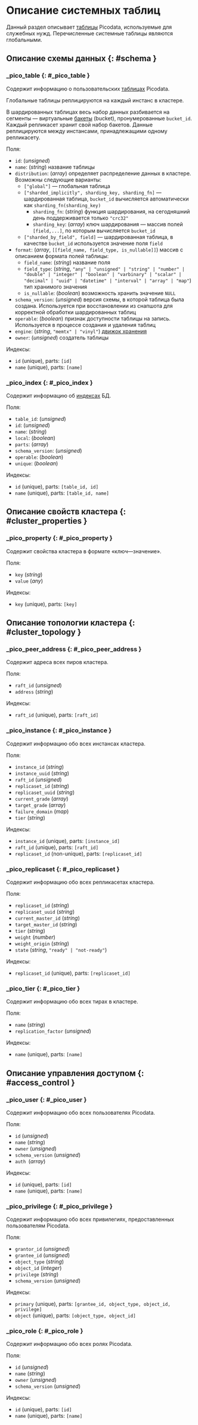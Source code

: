 # Описание системных таблиц

Данный раздел описывает [таблицы](../overview/glossary.md#table)
Picodata, используемые для служебных нужд. Перечисленные системные
таблицы являются глобальными.

<!--
Описание соответствует версии
Picodata 23.06.0-287-ga98dc6919
-->

## Описание схемы данных {: #schema }

### _pico_table {: #_pico_table }

Содержит информацию о пользовательских
[таблицах](../overview/glossary.md#table) Picodata.

Глобальные таблицы реплицируются на каждый инстанс в кластере.

В шардированных таблицах весь набор данных разбивается на сегменты —
виртуальные [бакеты](../overview/glossary.md#bucket) (bucket),
пронумерованные `bucket_id`. Каждый репликасет хранит свой набор
бакетов. Данные реплицируются между инстансами, принадлежащими одному
репликасету.

Поля:

* `id`: (_unsigned_)
* `name`: (_string_) название таблицы
* `distribution`: (_array_) определяет распределение данных в кластере.
  Возможны следующие варианты:
    - `["global"]` — глобальная таблица
    - `["sharded_implicitly", sharding_key, sharding_fn]` —
      шардированная таблица, `bucket_id` вычисляется автоматически
      как `sharding_fn(sharding_key)`
        - `sharding_fn`: (_string_) функция шардирования, на сегодняшний
          день поддерживается только `"crc32"`
        - `sharding_key`: (_array_) ключ шардирования — массив полей
          `[field,...]`, по которым вычисляется `bucket_id`
    - `["sharded_by_field", field]` — шардированная таблица, в качестве
      `bucket_id` используется значение поля `field`
* `format`: (_array_, `[[field_name, field_type, is_nullable]]`) массив с описанием
  формата полей таблицы:
    - `field_name`: (_string_) название поля
    - `field_type`: (_string_, `"any" | "unsigned" | "string" | "number" |
      "double" | "integer" | "boolean" | "varbinary" | "scalar" |
      "decimal" | "uuid" | "datetime" | "interval" | "array" |
      "map"`) тип хранимого значения
    - `is_nullable`: (_boolean_) возможность хранить значение `NULL`
* `schema_version`: (_unsigned_) версия схемы, в которой таблица была
  создана. Используется при восстановлении из снапшота для корректной
  обработки шардированных таблиц
* `operable`: (_boolean_) признак доступности таблицы на запись.
  Используется в процессе создания и удаления таблиц
* `engine`: (_string_, `"memtx" | "vinyl"`) [движок хранения](../overview/glossary.md#db_engine)
* `owner`: (_unsigned_) создатель таблицы

Индексы:

* `id` (unique), parts: `[id]`
* `name` (unique), parts: `[name]`

### _pico_index {: #_pico_index }

Содержит информацию об [индексах](../overview/glossary.md#index) БД.

Поля:

* `table_id`: (_unsigned_)
* `id`: (_unsigned_)
* `name`: (_string_)
* `local`: (_boolean_)
* `parts`: (_array_)
* `schema_version`: (_unsigned_)
* `operable`: (_boolean_)
* `unique`: (_boolean_)

Индексы:

* `id` (unique), parts: `[table_id, id]`
* `name` (unique), parts: `[table_id, name]`

## Описание свойств кластера {: #cluster_properties }

### _pico_property {: #_pico_property }

Содержит свойства кластера в формате «ключ—значение».

Поля:

* `key` (*string*)
* `value` (*any*)

Индексы:

* `key` (unique), parts: `[key]`

## Описание топологии кластера {: #cluster_topology }

### _pico_peer_address {: #_pico_peer_address }

Содержит адреса всех пиров кластера.

Поля:

* `raft_id` (*unsigned*)
* `address` (*string*)

Индексы:

* `raft_id` (unique), parts: `[raft_id]`

### _pico_instance {: #_pico_instance }

Содержит информацию обо всех инстансах кластера.

Поля:

* `instance_id` (*string*)
* `instance_uuid` (*string*)
* `raft_id` (*unsigned*)
* `replicaset_id` (*string*)
* `replicaset_uuid` (*string*)
* `current_grade` (*array*)
* `target_grade` (*array*)
* `failure_domain` (*map*)
* `tier` (*string*)

Индексы:

* `instance_id` (unique), parts: `[instance_id]`
* `raft_id` (unique), parts: `[raft_id]`
* `replicaset_id` (non-unique), parts: `[replicaset_id]`

### _pico_replicaset {: #_pico_replicaset }

Содержит информацию обо всех репликасетах кластера.

Поля:

* `replicaset_id` (*string*)
* `replicaset_uuid` (*string*)
* `current_master_id` (*string*)
* `target_master_id` (*string*)
* `tier` (*string*)
* `weight` (*number*)
* `weight_origin` (*string*)
* `state` (*string*, `"ready" | "not-ready"`)

Индексы:

* `replicaset_id` (unique), parts: `[replicaset_id]`

### _pico_tier {: #_pico_tier }

Содержит информацию обо всех тирах в кластере.

Поля:

* `name` (*string*)
* `replication_factor` (*unsigned*)

Индексы:

* `name` (unique), parts: `[name]`

## Описание управления доступом {: #access_control }

### _pico_user {: #_pico_user }

Содержит информацию обо всех пользователях Picodata.

Поля:

* `id` (*unsigned*)
* `name` (*string*)
* `owner` (*unsigned*)
* `schema_version` (*unsigned*)
* `auth `(*array*)

Индексы:

* `id` (unique), parts: `[id]`
* `name` (unique), parts: `[name]`

### _pico_privilege {: #_pico_privilege }

Содержит информацию обо всех привилегиях, предоставленных пользователям Picodata.

Поля:

* `grantor_id` (*unsigned*)
* `grantee_id` (*unsigned*)
* `object_type` (*string*)
* `object_id` (*integer*)
* `privilege` (*string*)
* `schema_version` (*unsigned*)

Индексы:

* `primary` (unique), parts: `[grantee_id, object_type, object_id, privilege]`
* `object` (unique), parts: `[object_type, object_id]`

### _pico_role {: #_pico_role }

Содержит информацию обо всех ролях Picodata.

Поля:

* `id` (*unsigned*)
* `name` (*string*)
* `owner` (*unsigned*)
* `schema_version` (*unsigned*)

Индексы:

* `id` (unique), parts: `[id]`
* `name` (unique), parts: `[name]`

